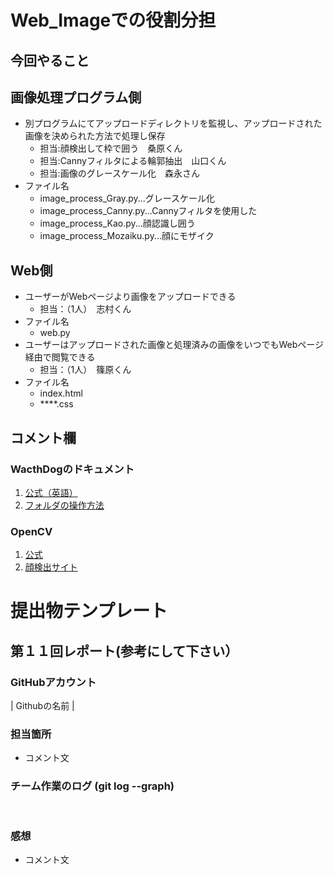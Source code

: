 # Web_Imageでの役割分担
## 今回やること
 ## 画像処理プログラム側
  - 別プログラムにてアップロードディレクトリを監視し、アップロードされた画像を決められた方法で処理し保存
    - 担当:顔検出して枠で囲う　桑原くん
    - 担当:Cannyフィルタによる輪郭抽出　山口くん
    - 担当:画像のグレースケール化　森永さん
  - ファイル名
    - image_process_Gray.py...グレースケール化
    - image_process_Canny.py...Cannyフィルタを使用した
    - image_process_Kao.py...顔認識し囲う
    - image_process_Mozaiku.py...顔にモザイク
 ## Web側
  - ユーザーがWebページより画像をアップロードできる
    - 担当：（1人）　志村くん
  - ファイル名
    - web.py
  - ユーザーはアップロードされた画像と処理済みの画像をいつでもWebページ経由で閲覧できる
    - 担当：（1人）　篠原くん
  - ファイル名
    - index.html
    - ****.css
 ## コメント欄
  ### WacthDogのドキュメント
  1. [公式（英語）](https://pythonhosted.org/watchdog/)
  2. [フォルダの操作方法](https://ailog.site/2020/03/06/0306/)
  ### OpenCV
  1. [公式](http://opencv.jp/opencv-2svn/py/)
  2. [顔検出サイト](https://note.nkmk.me/python-opencv-face-detection-haar-cascade/)
  
# 提出物テンプレート
 ## 第１１回レポート(参考にして下さい）
  ### GitHubアカウント
  | Githubの名前  |
  ### 担当箇所
  - コメント文
  ### チーム作業のログ (git log --graph)
  <pre>
  </pre>
  ### 感想
  - コメント文
